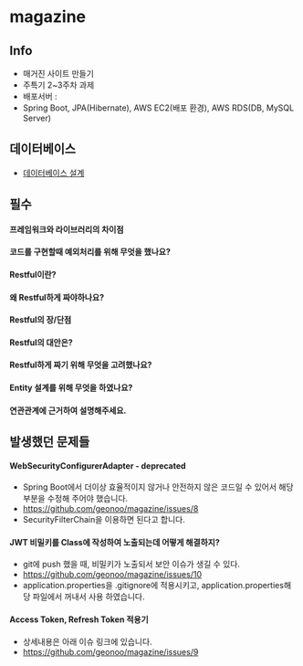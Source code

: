 # magazine
## Info
- 매거진 사이트 만들기
- 주특기 2~3주차 과제
- 배포서버 : 
- Spring Boot, JPA(Hibernate), AWS EC2(배포 환경), AWS RDS(DB, MySQL Server)


## 데이터베이스
- [데이터베이스 설계](https://github.com/geonoo/magazine/wiki/%EB%8D%B0%EC%9D%B4%ED%84%B0%EB%B2%A0%EC%9D%B4%EC%8A%A4-%EC%84%A4%EA%B3%84)


## 필수
#### 프레임워크와 라이브러리의 차이점
#### 코드를 구현할때 예외처리를 위해 무엇을 했나요?
#### Restful이란?
#### 왜 Restful하게 짜야하나요?
#### Restful의 장/단점
#### Restful의 대안은?
#### Restful하게 짜기 위해 무엇을 고려했나요?
#### Entity 설계를 위해 무엇을 하였나요?
#### 연관관계에 근거하여 설명해주세요.

## 발생했던 문제들
#### WebSecurityConfigurerAdapter - deprecated
- Spring Boot에서 더이상 효율적이지 않거나 안전하지 않은 코드일 수 있어서 해당 부분을 수정해 주어야 했습니다.
- https://github.com/geonoo/magazine/issues/8
- SecurityFilterChain을 이용하면 된다고 합니다.

#### JWT 비밀키를 Class에 작성하여 노출되는데 어떻게 해결하지?
- git에 push 했을 때, 비밀키가 노출되서 보안 이슈가 생길 수 있다.
- https://github.com/geonoo/magazine/issues/10
- application.properties을 .gitignore에 적용시키고, application.properties해당 파일에서 꺼내서 사용 하였습니다.

#### Access Token, Refresh Token 적용기
- 상세내용은 아래 이슈 링크에 있습니다.
- https://github.com/geonoo/magazine/issues/9

